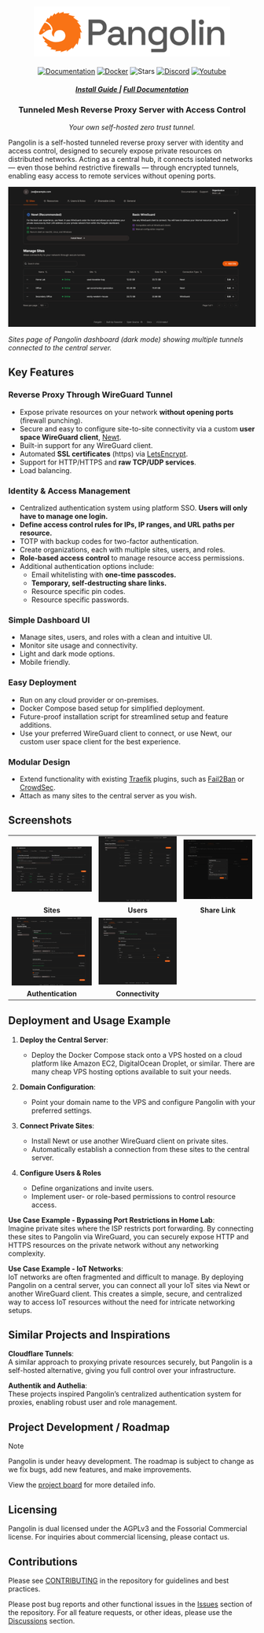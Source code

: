 <div align="center">
    <h2 align="center"><a href="https://fossorial.io"><img alt="pangolin" src="public/logo//word_mark.png" width="400" /></a></h2>

[![Documentation](https://img.shields.io/badge/docs-latest-blue.svg?style=flat-square)](https://docs.fossorial.io/)
[![Docker](https://img.shields.io/docker/pulls/fosrl/pangolin?style=flat-square)](https://hub.docker.com/r/fosrl/pangolin)
![Stars](https://img.shields.io/github/stars/fosrl/pangolin?style=flat-square)
[![Discord](https://img.shields.io/discord/1325658630518865980?logo=discord&style=flat-square)](https://discord.gg/HCJR8Xhme4)
[![Youtube](https://img.shields.io/badge/YouTube-red?logo=youtube&logoColor=white&style=flat-square)](https://www.youtube.com/@fossorial-app)

</div>

<div align="center">
  <h5>
      <a href="https://docs.fossorial.io/Getting%20Started/quick-install">
        Install Guide
      </a>
      <span> | </span>
      <a href="https://docs.fossorial.io">
        Full Documentation
      </a>
  </h5>
</div>

<h3 align="center">Tunneled Mesh Reverse Proxy Server with Access Control</h3>
<div align="center">

_Your own self-hosted zero trust tunnel._

</div>

Pangolin is a self-hosted tunneled reverse proxy server with identity and access control, designed to securely expose private resources on distributed networks. Acting as a central hub, it connects isolated networks — even those behind restrictive firewalls — through encrypted tunnels, enabling easy access to remote services without opening ports.

<img src="public/screenshots/sites.png" alt="Preview"/>

_Sites page of Pangolin dashboard (dark mode) showing multiple tunnels connected to the central server._

## Key Features

### Reverse Proxy Through WireGuard Tunnel

-   Expose private resources on your network **without opening ports** (firewall punching).
-   Secure and easy to configure site-to-site connectivity via a custom **user space WireGuard client**, [Newt](https://github.com/fosrl/newt).
-   Built-in support for any WireGuard client.
-   Automated **SSL certificates** (https) via [LetsEncrypt](https://letsencrypt.org/).
-   Support for HTTP/HTTPS and **raw TCP/UDP services**.
-   Load balancing.

### Identity & Access Management

-   Centralized authentication system using platform SSO. **Users will only have to manage one login.**
-   **Define access control rules for IPs, IP ranges, and URL paths per resource.**
-   TOTP with backup codes for two-factor authentication.
-   Create organizations, each with multiple sites, users, and roles.
-   **Role-based access control** to manage resource access permissions.
-   Additional authentication options include:
    -   Email whitelisting with **one-time passcodes.**
    -   **Temporary, self-destructing share links.**
    -   Resource specific pin codes.
    -   Resource specific passwords.

### Simple Dashboard UI

-   Manage sites, users, and roles with a clean and intuitive UI.
-   Monitor site usage and connectivity.
-   Light and dark mode options.
-   Mobile friendly.

### Easy Deployment

-   Run on any cloud provider or on-premises.
-   Docker Compose based setup for simplified deployment.
-   Future-proof installation script for streamlined setup and feature additions.
-   Use your preferred WireGuard client to connect, or use Newt, our custom user space client for the best experience.

### Modular Design

-   Extend functionality with existing [Traefik](https://github.com/traefik/traefik) plugins, such as [Fail2Ban](https://plugins.traefik.io/plugins/628c9ebcffc0cd18356a979f/fail2-ban) or [CrowdSec](https://plugins.traefik.io/plugins/6335346ca4caa9ddeffda116/crowdsec-bouncer-traefik-plugin).
-   Attach as many sites to the central server as you wish.

## Screenshots

<div align="center">
  <table>
  <tr>
      <td align="center"><img src="public/screenshots/sites.png" alt="Sites Example" width="200"/></td>
      <td align="center"><img src="public/screenshots/users.png" alt="Users Example" width="200"/></td>
      <td align="center"><img src="public/screenshots/share-link.png" alt="Share Link Example" width="200"/></td>
    </tr>
    <tr>
      <td align="center"><b>Sites</b></td>
      <td align="center"><b>Users</b></td>
      <td align="center"><b>Share Link</b></td>
    </tr>
    <tr>
      <td align="center"><img src="public/screenshots/auth.png" alt="Authentication Example" width="200"/></td>
      <td align="center"><img src="public/screenshots/connectivity.png" alt="Connectivity Example" width="200"/></td>
      <td align="center"></td>
    </tr>
    <tr>
      <td align="center"><b>Authentication</b></td>
      <td align="center"><b>Connectivity</b></td>
      <td align="center"><b></b></td>
    </tr>
  </table>
</div>

## Deployment and Usage Example

1. **Deploy the Central Server**:

    - Deploy the Docker Compose stack onto a VPS hosted on a cloud platform like Amazon EC2, DigitalOcean Droplet, or similar. There are many cheap VPS hosting options available to suit your needs.

2. **Domain Configuration**:

    - Point your domain name to the VPS and configure Pangolin with your preferred settings.

3. **Connect Private Sites**:

    - Install Newt or use another WireGuard client on private sites.
    - Automatically establish a connection from these sites to the central server.

4. **Configure Users & Roles**

    - Define organizations and invite users.
    - Implement user- or role-based permissions to control resource access.

**Use Case Example - Bypassing Port Restrictions in Home Lab**:  
 Imagine private sites where the ISP restricts port forwarding. By connecting these sites to Pangolin via WireGuard, you can securely expose HTTP and HTTPS resources on the private network without any networking complexity.

**Use Case Example - IoT Networks**:  
 IoT networks are often fragmented and difficult to manage. By deploying Pangolin on a central server, you can connect all your IoT sites via Newt or another WireGuard client. This creates a simple, secure, and centralized way to access IoT resources without the need for intricate networking setups.

## Similar Projects and Inspirations

**Cloudflare Tunnels**:  
    A similar approach to proxying private resources securely, but Pangolin is a self-hosted alternative, giving you full control over your infrastructure.

**Authentik and Authelia**:  
    These projects inspired Pangolin’s centralized authentication system for proxies, enabling robust user and role management.

## Project Development / Roadmap

> [!NOTE]
> Pangolin is under heavy development. The roadmap is subject to change as we fix bugs, add new features, and make improvements.

View the [project board](https://github.com/orgs/fosrl/projects/1) for more detailed info.

## Licensing

Pangolin is dual licensed under the AGPLv3 and the Fossorial Commercial license. For inquiries about commercial licensing, please contact us.

## Contributions

Please see [CONTRIBUTING](./CONTRIBUTING.md) in the repository for guidelines and best practices.

Please post bug reports and other functional issues in the [Issues](https://github.com/fosrl/pangolin/issues) section of the repository.
For all feature requests, or other ideas, please use the [Discussions](https://github.com/orgs/fosrl/discussions) section.

